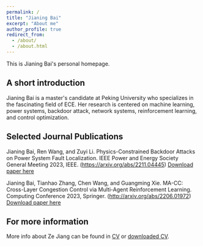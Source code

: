```yaml
---
permalink: /
title: "Jianing Bai"
excerpt: "About me"
author_profile: true
redirect_from: 
  - /about/
  - /about.html
---
```


This is Jianing Bai's personal homepage. 

## A short introduction
Jianing Bai is a master's candidate at Peking University who specializes in the fascinating field of ECE. Her research is centered on machine learning, power systems, backdoor attack, network systems, reinforcement learning, and control optimization.

## Selected Journal Publications
Jianing Bai, Ren Wang, and Zuyi Li. Physics-Constrained Backdoor Attacks on Power System Fault Localization. IEEE Power and Energy Society General Meeting 2023, IEEE. (https://arxiv.org/abs/2211.04445) [Download paper here](http://jnbai517.github.io/files/Bai-PESGM-2023.pdf)

Jianing Bai, Tianhao Zhang, Chen Wang, and Guangming Xie. MA-CC: Cross-Layer Congestion Control via Multi-Agent Reinforcement Learning. Computing Conference 2023, Springer. (http://arxiv.org/abs/2206.01972) [Download paper here](http://jnbai517.github.io/files/Bai-SAI-2023.pdf)

## For more information
More info about Ze Jiang can be found in [CV](https://jnbai517.github.io/cv/) or [downloaded CV](http://jnbai517.github.io/files/JianingBai_CV.pdf).
